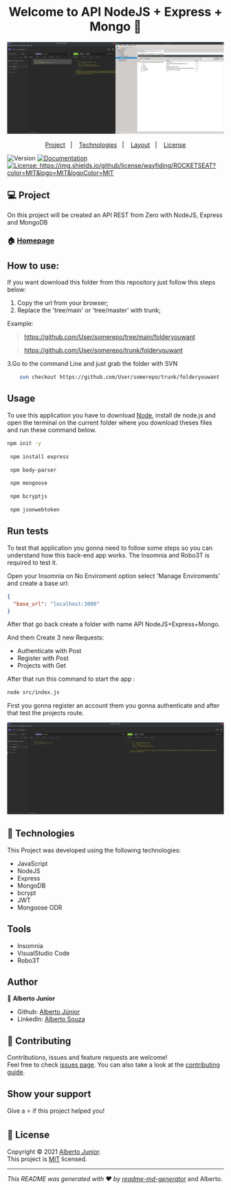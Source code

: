 <h1 align="center">Welcome to API NodeJS + Express + Mongo 👋</h1>

![home](./resources/API_running.png)

<p align="center">
  <a href="#💻-project">Project</a>&nbsp;&nbsp;&nbsp;|&nbsp;&nbsp;&nbsp; 
  <a href="#🚀-technologies">Technologies</a>&nbsp;&nbsp;&nbsp;|&nbsp;&nbsp;&nbsp;
  <a href="#🔖-layout">Layout</a>&nbsp;&nbsp;&nbsp;|&nbsp;&nbsp;&nbsp;
  <a href="#📝-license">License</a>
</p>

<p>
  <img alt="Version" src="https://img.shields.io/badge/version-1.4.0a-blue.svg?cacheSeconds=2592000" />
  <a href="https://github.com/Wayfiding/Rocketseat/blob/main/serie-node/README.md" target="_blank">
    <img alt="Documentation" src="https://img.shields.io/badge/documentation-yes-brightgreen.svg" />
  </a>
  <a href="https://img.shields.io/github/license/wayfiding/ROCKETSEAT?color=MIT&logo=MIT&logoColor=MIT" target="_blank">
    <img alt="License: https://img.shields.io/github/license/wayfiding/ROCKETSEAT?color=MIT&logo=MIT&logoColor=MIT" src="https://img.shields.io/github/license/wayfiding/ROCKETSEAT?color=MIT&logo=MIT&logoColor=MIT" />
  </a>
</p>

## 💻 Project
 On this project will be created an API REST from Zero with NodeJS, Express and MongoDB

### 🏠 [Homepage](https://github.com/Wayfiding/Rocketseat/tree/main/serie-node)


## How to use:
If you want download this folder from this repository just follow this steps below:


1. Copy the url from your browser;
2. Replace the 'tree/main' or 'tree/master' with trunk;

Example: 
> https://github.com/User/somerepo/tree/main/folderyouwant
 
> https://github.com/User/somerepo/trunk/folderyouwant 

3.Go to the command Line and just grab the folder with SVN

```sh
    svn checkout https://github.com/User/somerepo/trunk/folderyouwant 
```

## Usage
To use this application you have to download [Node](https://nodejs.org/en/), install de node.js and open the terminal on the current folder where you download theses files and run these command below.


```sh
npm init -y
```

```sh
 npm install express 
```

```sh
 npm body-parser
```

```sh
 npm mongoose
```

```sh
 npm bcryptjs
```

```sh
 npm jsonwebtoken
```

## Run tests
To test that application you gonna need to follow some steps so you can understand how this back-end app works. The Insomnia and Robo3T is required to test it.


Open your Insomnia on No Enviroment option select 'Manage Enviroments' and create a base url:

```json
{
  "base_url": "localhost:3000"
}
```
After that go back create a folder with name API NodeJS+Express+Mongo. 

And them Create 3 new Requests:

- Authenticate with Post 
- Register with Post
- Projects with Get

After that run this command to start the app :

```sh
node src/index.js
```

First you gonna register an account them you gonna authenticate and after that test the projects route.

![register](./resources/register.png)



## 🚀 Technologies
This Project was developed using the following technologies:


- JavaScript
- NodeJS
- Express
- MongoDB
- bcrypt
- JWT
- Mongoose ODR


## Tools

- Insomnia
- VisualStudio Code
- Robo3T
  
## Author

👤 **Alberto Junior**

* Github: [Alberto Júnior](https://github.com/wayfiding)
* LinkedIn: [Alberto Souza](https://linkedin.com/in/alberto-souza)

## 🤝 Contributing

Contributions, issues and feature requests are welcome!<br />Feel free to check [issues page](https://github.com/Wayfiding/Rocketseat/issues). You can also take a look at the [contributing guide](https://github.com/Wayfiding/Rocketseat/pulls).

## Show your support

Give a ⭐️ if this project helped you!

## 📝 License

Copyright © 2021 [Alberto Junior](https://github.com/Test).<br />
This project is [MIT](<img alt=&#34;GitHub&#34; src=&#34;https://img.shields.io/github/license/wayfiding/ROCKETSEAT?color=MIT&logo=MIT&logoColor=MIT&#34;>) licensed.

***
_This README was generated with ❤️ by [readme-md-generator](https://github.com/kefranabg/readme-md-generator)_ and Alberto.
